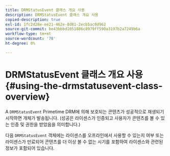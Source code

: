 ```yaml
---
title: DRMStatusEvent 클래스 개요 사용
description: DRMStatusEvent 클래스 개요 사용
copied-description: true
exl-id: 1fc2d28e-ee21-462e-8d81-2ecb5ac0d962
source-git-commit: be43bbbd1051886c8979ff590a3197b2a7249b6a
workflow-type: tm+mt
source-wordcount: '78'
ht-degree: 0%

---
```


# DRMStatusEvent 클래스 개요 사용 {#using-the-drmstatusevent-class-overview}

A `DRMStatusEvent` Primetime DRM에 의해 보호되는 콘텐츠가 성공적으로 재생되기 시작하면 개체가 발송됩니다. (성공은 라이센스가 인증되고 사용자가 콘텐츠를 볼 수 있는 인증 및 권한을 받았음을 의미합니다.)

다음 `DRMStatusEvent` 객체에는 라이센스를 오프라인에서 사용할 수 있는지 여부 또는 라이센스가 만료되어 콘텐츠를 더 이상 볼 수 없는 시기를 포함하여 라이센스와 관련된 정보가 포함되어 있습니다.
